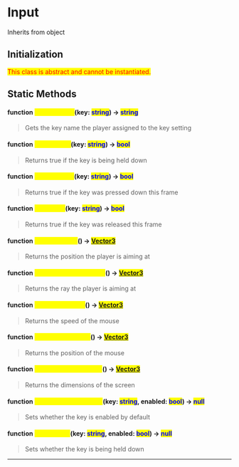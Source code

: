 # Input
Inherits from object
## Initialization
<mark style="color:red;">This class is abstract and cannot be instantiated.</mark>
## Static Methods
#### function <mark style="color:yellow;">GetKeyName</mark>(key: <mark style="color:blue;">string</mark>) → <mark style="color:blue;">string</mark>
> Gets the key name the player assigned to the key setting

#### function <mark style="color:yellow;">GetKeyHold</mark>(key: <mark style="color:blue;">string</mark>) → <mark style="color:blue;">bool</mark>
> Returns true if the key is being held down

#### function <mark style="color:yellow;">GetKeyDown</mark>(key: <mark style="color:blue;">string</mark>) → <mark style="color:blue;">bool</mark>
> Returns true if the key was pressed down this frame

#### function <mark style="color:yellow;">GetKeyUp</mark>(key: <mark style="color:blue;">string</mark>) → <mark style="color:blue;">bool</mark>
> Returns true if the key was released this frame

#### function <mark style="color:yellow;">GetMouseAim</mark>() → <mark style="color:blue;">[Vector3](../objects/Vector3.md)</mark>
> Returns the position the player is aiming at

#### function <mark style="color:yellow;">GetCursorAimDirection</mark>() → <mark style="color:blue;">[Vector3](../objects/Vector3.md)</mark>
> Returns the ray the player is aiming at

#### function <mark style="color:yellow;">GetMouseSpeed</mark>() → <mark style="color:blue;">[Vector3](../objects/Vector3.md)</mark>
> Returns the speed of the mouse

#### function <mark style="color:yellow;">GetMousePosition</mark>() → <mark style="color:blue;">[Vector3](../objects/Vector3.md)</mark>
> Returns the position of the mouse

#### function <mark style="color:yellow;">GetScreenDimensions</mark>() → <mark style="color:blue;">[Vector3](../objects/Vector3.md)</mark>
> Returns the dimensions of the screen

#### function <mark style="color:yellow;">SetKeyDefaultEnabled</mark>(key: <mark style="color:blue;">string</mark>, enabled: <mark style="color:blue;">bool</mark>) → <mark style="color:blue;">null</mark>
> Sets whether the key is enabled by default

#### function <mark style="color:yellow;">SetKeyHold</mark>(key: <mark style="color:blue;">string</mark>, enabled: <mark style="color:blue;">bool</mark>) → <mark style="color:blue;">null</mark>
> Sets whether the key is being held down


---

